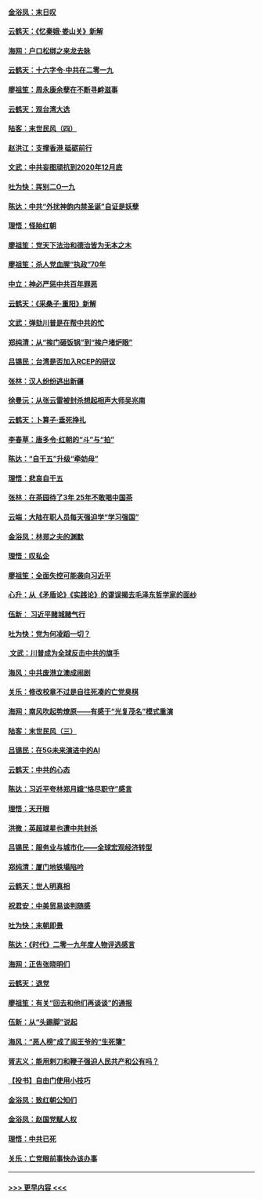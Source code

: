 #### [金浴凤：末日叹](../pages/nsc993/n11752359.md?t=12291444) 
#### [云鹤天：《忆秦娥‧娄山关》新解](../pages/nsc993/n11752348.md?t=12291444) 
#### [海网：户口松绑之来龙去脉](../pages/nsc993/n11752328.md?t=12291444) 
#### [云鹤天：十六字令‧中共在二零一九](../pages/nsc993/n11752305.md?t=12291444) 
#### [廖祖笙：周永康余孽在不断寻衅滋事](../pages/nsc993/n11751013.md?t=12291444) 
#### [云鹤天：观台湾大选](../pages/nsc993/n11751007.md?t=12291444) 
#### [陆客：末世民风（四）](../pages/nsc993/n11749203.md?t=12291444) 
#### [赵洪江：支撑香港 砥砺前行](../pages/nsc993/n11748482.md?t=12291444) 
#### [文武：中共妄图顽抗到2020年12月底](../pages/nsc993/n11748446.md?t=12291444) 
#### [吐为快：挥别二O一九](../pages/nsc993/n11748411.md?t=12291444) 
#### [陈达：中共“外扰神韵内禁圣诞”自证是妖孽](../pages/nsc993/n11748226.md?t=12291444) 
#### [理悟：怪胎红朝](../pages/nsc993/n11748206.md?t=12291444) 
#### [廖祖笙：党天下法治和德治皆为无本之木](../pages/nsc993/n11748135.md?t=12291444) 
#### [廖祖笙：杀人党血腥“执政”70年](../pages/nsc993/n11745144.md?t=12291444) 
#### [中立：神必严惩中共百年罪恶](../pages/nsc993/n11744970.md?t=12291444) 
#### [云鹤天：《采桑子‧重阳》新解](../pages/nsc993/n11744948.md?t=12291444) 
#### [文武：弹劾川普是在帮中共的忙](../pages/nsc993/n11744758.md?t=12291444) 
#### [郑纯清：从“挨门砸饭锅”到“挨户堵炉眼”](../pages/nsc993/n11744745.md?t=12291444) 
#### [吕锡民：台湾是否加入RCEP的研议](../pages/nsc993/n11744701.md?t=12291444) 
#### [张林：汉人纷纷逃出新疆](../pages/nsc993/n11743530.md?t=12291444) 
#### [徐曼沅：从张云雷被封杀想起相声大师吴兆南](../pages/nsc993/n11741816.md?t=12291444) 
#### [云鹤天：卜算子‧垂死挣扎](../pages/nsc993/n11739956.md?t=12291444) 
#### [李春草：唐多令‧红朝的“斗”与“拍”](../pages/nsc993/n11739830.md?t=12291444) 
#### [陈达：“自干五”升级“牵妨母”](../pages/nsc993/n11739724.md?t=12291444) 
#### [理悟：悲哀自干五](../pages/nsc993/n11739547.md?t=12291444) 
#### [张林：在茶园待了3年 25年不敢喝中国茶](../pages/nsc993/n11739240.md?t=12291444) 
#### [云端：大陆在职人员每天强迫学“学习强国”](../pages/nsc993/n11738735.md?t=12291444) 
#### [金浴凤：林郑之夫的渊默](../pages/nsc993/n11737735.md?t=12291444) 
#### [理悟：叹私企](../pages/nsc993/n11737715.md?t=12291444) 
#### [廖祖笙：全面失控可能袭向习近平](../pages/nsc993/n11737704.md?t=12291444) 
#### [心升：从《矛盾论》《实践论》的谬误揭去毛泽东哲学家的面纱](../pages/nsc993/n11736962.md?t=12291444) 
#### [伍新： 习近平赌城赌气行](../pages/nsc993/n11736929.md?t=12291444) 
#### [吐为快：党为何凌蹈一切？](../pages/nsc993/n11736915.md?t=12291444) 
#### [ 文武：川普成为全球反击中共的旗手](../pages/nsc993/n11736882.md?t=12291444) 
#### [海风：中共废港立澳成闹剧](../pages/nsc993/n11735857.md?t=12291444) 
#### [关乐：修改校章不过是自往死凑的亡党臭棋](../pages/nsc993/n11735097.md?t=12291444) 
#### [海网：南风吹起势燎原——有感于“光复茂名”模式重演](../pages/nsc993/n11732308.md?t=12291444) 
#### [陆客：末世民风（三）](../pages/nsc993/n11732211.md?t=12291444) 
#### [吕锡民：在5G未来演进中的AI](../pages/nsc993/n11730010.md?t=12291444) 
#### [云鹤天：中共的心态](../pages/nsc993/n11729906.md?t=12291444) 
#### [陈达：习近平夸林郑月娥“恪尽职守”感言](../pages/nsc993/n11729881.md?t=12291444) 
#### [理悟：天开眼](../pages/nsc993/n11729699.md?t=12291444) 
#### [洪微：英超球星也遭中共封杀](../pages/nsc993/n11727243.md?t=12291444) 
#### [吕锡民：服务业与城市化——全球宏观经济转型](../pages/nsc993/n11725845.md?t=12291444) 
#### [郑纯清：厦门地铁塌陷吟](../pages/nsc993/n11725813.md?t=12291444) 
#### [云鹤天：世人明真相](../pages/nsc993/n11725621.md?t=12291444) 
#### [祝君安：中美贸易谈判随感](../pages/nsc993/n11725609.md?t=12291444) 
#### [吐为快：末朝即景](../pages/nsc993/n11723365.md?t=12291444) 
#### [陈达：《时代》二零一九年度人物评选感言](../pages/nsc993/n11723337.md?t=12291444) 
#### [海网：正告张晓明们](../pages/nsc993/n11723228.md?t=12291444) 
#### [云鹤天：退党](../pages/nsc993/n11723056.md?t=12291444) 
#### [廖祖笙：有关“回去和他们再谈谈”的通报](../pages/nsc993/n11722442.md?t=12291444) 
#### [伍新：从“头踢脚”说起](../pages/nsc993/n11722429.md?t=12291444) 
#### [海风：“恶人榜”成了阎王爷的“生死簿”](../pages/nsc993/n11722272.md?t=12291444) 
#### [胥志义：能用剌刀和鞭子强迫人民共产和公有吗？](../pages/nsc993/n11720569.md?t=12291444) 
#### [【投书】自由门使用小技巧](../pages/nsc993/n11720180.md?t=12291444) 
#### [金浴凤：致红朝公知们](../pages/nsc993/n11720563.md?t=12291444) 
#### [金浴凤：赵国党赋人权](../pages/nsc993/n11720533.md?t=12291444) 
#### [理悟：中共已死](../pages/nsc993/n11720233.md?t=12291444) 
#### [关乐：亡党眼前事快办该办事](../pages/nsc993/n11719160.md?t=12291444) 

----
#### [ >>> 更早内容 <<< ](../indexes/nsc993-earlier.md)
